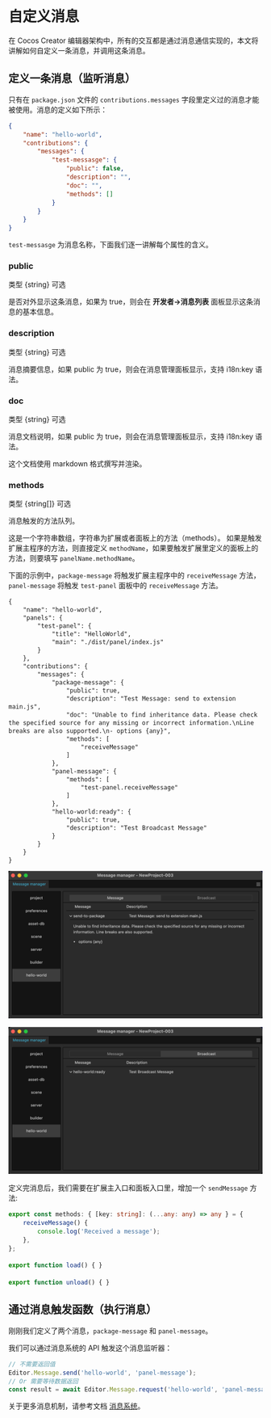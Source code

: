 # 自定义消息

在 Cocos Creator 编辑器架构中，所有的交互都是通过消息通信实现的，本文将讲解如何自定义一条消息，并调用这条消息。

## 定义一条消息（监听消息）

只有在 `package.json` 文件的 `contributions.messages` 字段里定义过的消息才能被使用。消息的定义如下所示：

```json
{
    "name": "hello-world",
    "contributions": {
        "messages": {
            "test-messasge": {
                "public": false,
                "description": "",
                "doc": "",
                "methods": []
            }
        }
    }
}
```

`test-messasge` 为消息名称，下面我们逐一讲解每个属性的含义。

### public

类型 {string} 可选

是否对外显示这条消息，如果为 true，则会在 **开发者->消息列表** 面板显示这条消息的基本信息。

### description

类型 {string} 可选

消息摘要信息，如果 public 为 true，则会在消息管理面板显示，支持 i18n:key 语法。

### doc

类型 {string} 可选

消息文档说明，如果 public 为 true，则会在消息管理面板显示，支持 i18n:key 语法。

这个文档使用 markdown 格式撰写并渲染。

### methods

类型 {string[]} 可选

消息触发的方法队列。

这是一个字符串数组，字符串为扩展或者面板上的方法（methods）。
如果是触发扩展主程序的方法，则直接定义 `methodName`，如果要触发扩展里定义的面板上的方法，则要填写 `panelName.methodName`。

下面的示例中，`package-message` 将触发扩展主程序中的 `receiveMessage` 方法，`panel-message` 将触发 `test-panel` 面板中的 `receiveMessage` 方法。

```json5
{
    "name": "hello-world",
    "panels": {
        "test-panel": {
            "title": "HelloWorld",
            "main": "./dist/panel/index.js"
        }
    },
    "contributions": {
        "messages": {
            "package-message": {
                "public": true,
                "description": "Test Message: send to extension main.js",
                "doc": "Unable to find inheritance data. Please check the specified source for any missing or incorrect information.\nLine breaks are also supported.\n- options {any}",
                "methods": [
                    "receiveMessage"
                ]
            },
            "panel-message": {
                "methods": [
                    "test-panel.receiveMessage"
                ]
            },
            "hello-world:ready": {
                "public": true,
                "description": "Test Broadcast Message"
            }
        }
    }
}
```

![Alt text](./message-manager.png)

![Alt text](./message-manager-2.png)

定义完消息后，我们需要在扩展主入口和面板入口里，增加一个 `sendMessage` 方法:

```typescript
export const methods: { [key: string]: (...any: any) => any } = {
    receiveMessage() {
        console.log('Received a message');
    },
};

export function load() { }

export function unload() { }
```

## 通过消息触发函数（执行消息）

刚刚我们定义了两个消息，`package-message` 和 `panel-message`。

我们可以通过消息系统的 API 触发这个消息监听器：

```typescript
// 不需要返回值
Editor.Message.send('hello-world', 'panel-message');
// Or 需要等待数据返回
const result = await Editor.Message.request('hello-world', 'panel-message');
```

关于更多消息机制，请参考文档 [消息系统](./messages.md)。
